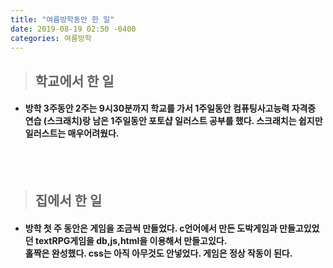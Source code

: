 ```yaml
---
title: "여름방학동안 한 일"
date: 2019-08-19 02:50 -0400
categories: 여름방학
---
```


> ## 학교에서 한 일
* #### 방학 3주동안 2주는 9시30분까지 학교를 가서 1주일동안 컴퓨팅사고능력 자격증 연습 (스크래치)랑 남은 1주일동안 포토샵 일러스트 공부를 했다. 스크래치는 쉽지만 일러스트는 매우어려웠다.

<br><br>
> ## 집에서 한 일
* #### 방학 첫 주 동안은 게임을 조금씩 만들었다. c언어에서 만든 도박게임과 만들고있었던 textRPG게임을 db,js,html을 이용해서 만들고있다.<br>홀짝은 완성했다. css는 아직 아무것도 안넣었다. 게임은 정상 작동이 된다.

[jekyll-docs]: https://jekyllrb.com/docs/home
[jekyll-gh]:   https://github.com/jekyll/jekyll
[jekyll-talk]: https://talk.jekyllrb.com/